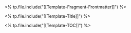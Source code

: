 <% tp.file.include("[[Template-Fragment-Frontmatter]]") %>

<% tp.file.include("[[Template-Title]]") %>

<% tp.file.include("[[Template-TOC]]") %>

